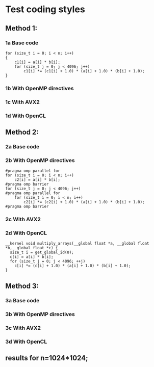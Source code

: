 # Test coding styles

## Method 1:
### 1a Base code 
    for (size_t i = 0; i < n; i++)
    {
        c1[i] = a[i] * b[i];
        for (size_t j = 0; j < 4096; j++)
            c1[i] *= (c1[i] + 1.0) * (a[i] + 1.0) * (b[i] + 1.0);
    }

### 1b With OpenMP directives

### 1c With AVX2

### 1d With OpenCL
## Method 2:

### 2a Base code   
### 2b With OpenMP directives  

    #pragma omp parallel for
    for (size_t i = 0; i < n; i++)
        c2[i] = a[i] * b[i];
    #pragma omp barrier
    for (size_t j = 0; j < 4096; j++)
    #pragma omp parallel for
        for (size_t i = 0; i < n; i++)
            c2[i] *= (c2[i] + 1.0) * (a[i] + 1.0) * (b[i] + 1.0);
    #pragma omp barrier
### 2c With AVX2

### 2d With OpenCL
    __kernel void multiply_arrays(__global float *a, __global float *b,__global float *c) {
      size_t i = get_global_id(0);
      c[i] = a[i] * b[i];
      for (size_t j = 0; j < 4096; ++j)
        c[i] *= (c[i] + 1.0) * (a[i] + 1.0) * (b[i] + 1.0); 
    }
## Method 3:

### 3a Base code   
### 3b With OpenMP directives  

### 3c With AVX2

### 3d With OpenCL
## results for  n=1024*1024;
